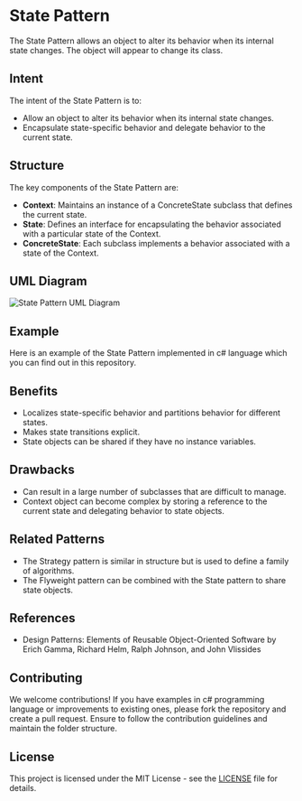 # State Pattern

The State Pattern allows an object to alter its behavior when its internal state changes. The object will appear to change its class.

## Intent

The intent of the State Pattern is to:

- Allow an object to alter its behavior when its internal state changes.
- Encapsulate state-specific behavior and delegate behavior to the current state.

## Structure

The key components of the State Pattern are:

- **Context**: Maintains an instance of a ConcreteState subclass that defines the current state.
- **State**: Defines an interface for encapsulating the behavior associated with a particular state of the Context.
- **ConcreteState**: Each subclass implements a behavior associated with a state of the Context.

## UML Diagram

![State Pattern UML Diagram](uml-diagram.png)

## Example

Here is an example of the State Pattern implemented in c# language which you can find out in this repository.

## Benefits

- Localizes state-specific behavior and partitions behavior for different states.
- Makes state transitions explicit.
- State objects can be shared if they have no instance variables.

## Drawbacks

- Can result in a large number of subclasses that are difficult to manage.
- Context object can become complex by storing a reference to the current state and delegating behavior to state objects.

## Related Patterns

- The Strategy pattern is similar in structure but is used to define a family of algorithms.
- The Flyweight pattern can be combined with the State pattern to share state objects.

## References

- Design Patterns: Elements of Reusable Object-Oriented Software by Erich Gamma, Richard Helm, Ralph Johnson, and John Vlissides

## Contributing

We welcome contributions! If you have examples in c# programming language or improvements to existing ones, please fork the repository and create a pull request. Ensure to follow the contribution guidelines and maintain the folder structure.

## License

This project is licensed under the MIT License - see the [LICENSE](../../LICENSE) file for details.
